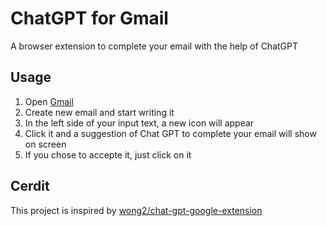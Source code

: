# ChatGPT for Gmail

A browser extension to complete your email with the help of ChatGPT

## Usage

1. Open [Gmail](https://mail.google.com/)
2. Create new email and start writing it
3. In the left side of your input text, a new icon will appear
4. Click it and a suggestion of Chat GPT to complete your email will show on screen
5. If you chose to accepte it, just click on it

## Cerdit

This project is inspired by [wong2/chat-gpt-google-extension](https://github.com/wong2/chat-gpt-google-extension)
